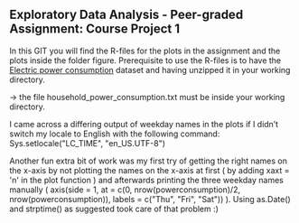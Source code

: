 ## Exploratory Data Analysis - Peer-graded Assignment: Course Project 1

In this GIT you will find the R-files for the plots in the assignment and the plots inside the folder figure.
Prerequisite to use the R-files is to have the <a href="https://d396qusza40orc.cloudfront.net/exdata%2Fdata%2Fhousehold_power_consumption.zip">Electric power consumption</a> dataset and having unzipped it in your working directory.

-> the file household_power_consumption.txt must be inside your working directory.

I came across a differing output of weekday names in the plots if I didn’t switch my locale to English with the following command:
Sys.setlocale("LC_TIME", "en_US.UTF-8")

Another fun extra bit of work was my first try of getting the right names on the x-axis by not plotting the names on the x-axis at first ( by adding xaxt = 'n' in the plot function ) and afterwards printing the three weekday names manually ( axis(side = 1, at = c(0, nrow(powerconsumption)/2, nrow(powerconsumption)), labels = c("Thu", "Fri", "Sat")) ). Using as.Date() and strptime() as suggested took care of that problem :)